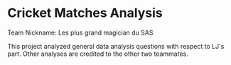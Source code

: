 # Cricket Matches Analysis

Team Nickname: Les plus grand magician du SAS

This project analyzed general data analysis questions with respect to LJ's part. Other analyses are credited to the other two teammates.
